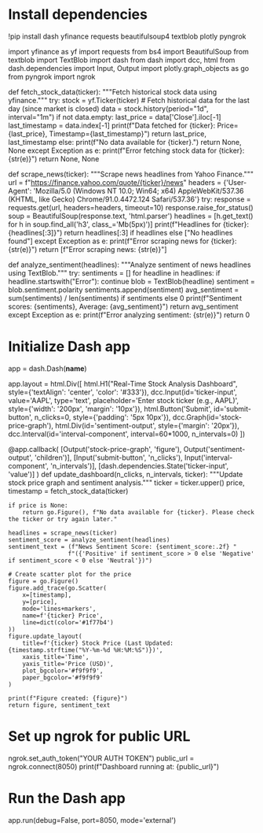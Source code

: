 # Install dependencies
!pip install dash yfinance requests beautifulsoup4 textblob plotly pyngrok

import yfinance as yf
import requests
from bs4 import BeautifulSoup
from textblob import TextBlob
import dash
from dash import dcc, html
from dash.dependencies import Input, Output
import plotly.graph_objects as go
from pyngrok import ngrok

def fetch_stock_data(ticker):
    """Fetch historical stock data using yfinance."""
    try:
        stock = yf.Ticker(ticker)
        # Fetch historical data for the last day (since market is closed)
        data = stock.history(period="1d", interval="1m")
        if not data.empty:
            last_price = data['Close'].iloc[-1]
            last_timestamp = data.index[-1]
            print(f"Data fetched for {ticker}: Price={last_price}, Timestamp={last_timestamp}")
            return last_price, last_timestamp
        else:
            print(f"No data available for {ticker}.")
            return None, None
    except Exception as e:
        print(f"Error fetching stock data for {ticker}: {str(e)}")
        return None, None

def scrape_news(ticker):
    """Scrape news headlines from Yahoo Finance."""
    url = f"https://finance.yahoo.com/quote/{ticker}/news"
    headers = {'User-Agent': 'Mozilla/5.0 (Windows NT 10.0; Win64; x64) AppleWebKit/537.36 (KHTML, like Gecko) Chrome/91.0.4472.124 Safari/537.36'}
    try:
        response = requests.get(url, headers=headers, timeout=10)
        response.raise_for_status()
        soup = BeautifulSoup(response.text, 'html.parser')
        headlines = [h.get_text() for h in soup.find_all('h3', class_='Mb(5px)')]
        print(f"Headlines for {ticker}: {headlines[:3]}")
        return headlines[:3] if headlines else ["No headlines found"]
    except Exception as e:
        print(f"Error scraping news for {ticker}: {str(e)}")
        return [f"Error scraping news: {str(e)}"]

def analyze_sentiment(headlines):
    """Analyze sentiment of news headlines using TextBlob."""
    try:
        sentiments = []
        for headline in headlines:
            if headline.startswith("Error"):
                continue
            blob = TextBlob(headline)
            sentiment = blob.sentiment.polarity
            sentiments.append(sentiment)
        avg_sentiment = sum(sentiments) / len(sentiments) if sentiments else 0
        print(f"Sentiment scores: {sentiments}, Average: {avg_sentiment}")
        return avg_sentiment
    except Exception as e:
        print(f"Error analyzing sentiment: {str(e)}")
        return 0

# Initialize Dash app
app = dash.Dash(__name__)

app.layout = html.Div([
    html.H1("Real-Time Stock Analysis Dashboard", style={'textAlign': 'center', 'color': '#333'}),
    dcc.Input(id='ticker-input', value='AAPL', type='text', placeholder='Enter stock ticker (e.g., AAPL)', 
              style={'width': '200px', 'margin': '10px'}),
    html.Button('Submit', id='submit-button', n_clicks=0, 
                style={'padding': '5px 10px'}),
    dcc.Graph(id='stock-price-graph'),
    html.Div(id='sentiment-output', style={'margin': '20px'}),
    dcc.Interval(id='interval-component', interval=60*1000, n_intervals=0)
])

@app.callback(
    [Output('stock-price-graph', 'figure'), Output('sentiment-output', 'children')],
    [Input('submit-button', 'n_clicks'), Input('interval-component', 'n_intervals')],
    [dash.dependencies.State('ticker-input', 'value')]
)
def update_dashboard(n_clicks, n_intervals, ticker):
    """Update stock price graph and sentiment analysis."""
    ticker = ticker.upper()
    price, timestamp = fetch_stock_data(ticker)
    
    if price is None:
        return go.Figure(), f"No data available for {ticker}. Please check the ticker or try again later."
    
    headlines = scrape_news(ticker)
    sentiment_score = analyze_sentiment(headlines)
    sentiment_text = (f"News Sentiment Score: {sentiment_score:.2f} "
                     f"({'Positive' if sentiment_score > 0 else 'Negative' if sentiment_score < 0 else 'Neutral'})")
    
    # Create scatter plot for the price
    figure = go.Figure()
    figure.add_trace(go.Scatter(
        x=[timestamp],
        y=[price],
        mode='lines+markers',
        name=f'{ticker} Price',
        line=dict(color='#1f77b4')
    ))
    figure.update_layout(
        title=f'{ticker} Stock Price (Last Updated: {timestamp.strftime("%Y-%m-%d %H:%M:%S")})',
        xaxis_title='Time',
        yaxis_title='Price (USD)',
        plot_bgcolor='#f9f9f9',
        paper_bgcolor='#f9f9f9'
    )
    
    print(f"Figure created: {figure}")
    return figure, sentiment_text

# Set up ngrok for public URL
ngrok.set_auth_token("YOUR AUTH TOKEN")
public_url = ngrok.connect(8050)
print(f"Dashboard running at: {public_url}")

# Run the Dash app
app.run(debug=False, port=8050, mode='external')

